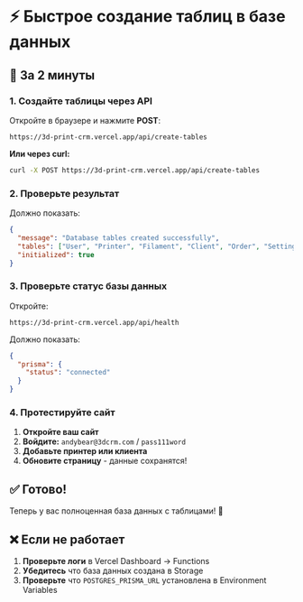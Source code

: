 # ⚡ Быстрое создание таблиц в базе данных

## 🚀 За 2 минуты

### 1. Создайте таблицы через API

Откройте в браузере и нажмите **POST**:
```
https://3d-print-crm.vercel.app/api/create-tables
```

**Или через curl:**
```bash
curl -X POST https://3d-print-crm.vercel.app/api/create-tables
```

### 2. Проверьте результат

Должно показать:
```json
{
  "message": "Database tables created successfully",
  "tables": ["User", "Printer", "Filament", "Client", "Order", "Settings"],
  "initialized": true
}
```

### 3. Проверьте статус базы данных

Откройте:
```
https://3d-print-crm.vercel.app/api/health
```

Должно показать:
```json
{
  "prisma": {
    "status": "connected"
  }
}
```

### 4. Протестируйте сайт

1. **Откройте ваш сайт**
2. **Войдите:** `andybear@3dcrm.com` / `pass111word`
3. **Добавьте принтер или клиента**
4. **Обновите страницу** - данные сохранятся!

## ✅ Готово!

Теперь у вас полноценная база данных с таблицами! 🎉

## ❌ Если не работает

1. **Проверьте логи** в Vercel Dashboard → Functions
2. **Убедитесь** что база данных создана в Storage
3. **Проверьте** что `POSTGRES_PRISMA_URL` установлена в Environment Variables
